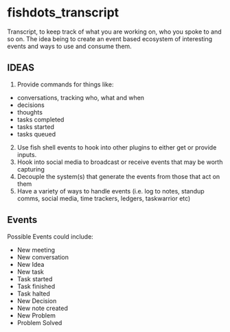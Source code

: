 # fishdots_transcript

Transcript, to keep track of what you are working on, who you spoke to and so on.  The idea being to create an event based ecosystem of interesting events and ways to use and consume them.  

## IDEAS

1. Provide commands for things like:
  - conversations, tracking who, what and when
  - decisions
  - thoughts
  - tasks completed
  - tasks started
  - tasks queued

2. Use fish shell events to hook into other plugins to either get or provide inputs.
3. Hook into social media to broadcast or receive events that may be worth capturing
4. Decouple the system(s) that generate the events from those that act on them
5. Have a variety of ways to handle events (i.e. log to notes, standup comms, social media, time trackers, ledgers, taskwarrior etc)

## Events

Possible Events could include:
  - New meeting
  - New conversation
  - New Idea
  - New task
  - Task started
  - Task finished
  - Task halted
  - New Decision
  - New note created
  - New Problem
  - Problem Solved
